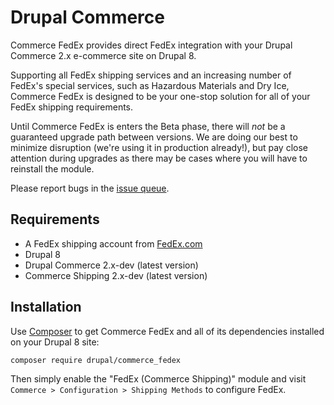 Drupal Commerce
===============

Commerce FedEx provides direct FedEx integration with your
Drupal Commerce 2.x e-commerce site on Drupal 8.

Supporting all FedEx shipping services and an increasing number 
of FedEx's special services, such as Hazardous Materials and Dry Ice,
Commerce FedEx is designed to be your one-stop solution 
for all of your FedEx shipping requirements.

Until Commerce FedEx is enters the Beta phase, there will *not* be a 
guaranteed upgrade path between versions. We are doing our best to 
minimize disruption (we're using it in production already!), but pay 
close attention during upgrades as there may be cases where you will 
have to reinstall the module.

Please report bugs in the [issue queue](https://www.drupal.org/project/issues/commerce_fedex?version=8.x).

## Requirements

* A FedEx shipping account from [FedEx.com](http://www.fedex.com/)
* Drupal 8
* Drupal Commerce 2.x-dev (latest version)
* Commerce Shipping 2.x-dev (latest version)

## Installation

Use [Composer](https://getcomposer.org/) to get Commerce FedEx and all of its
dependencies installed on your Drupal 8 site:

```
composer require drupal/commerce_fedex
```

Then simply enable the "FedEx (Commerce Shipping)" module and visit 
`Commerce > Configuration > Shipping Methods` to configure FedEx.
